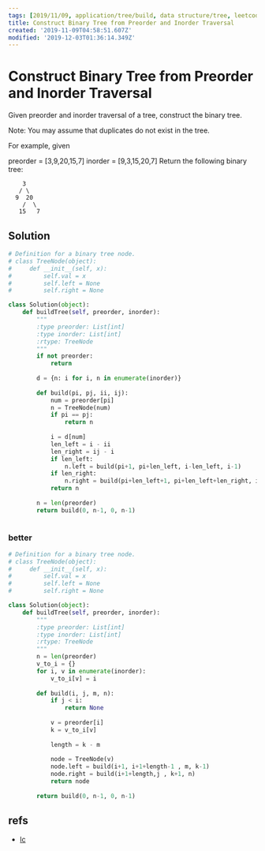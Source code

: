 ```yaml
---
tags: [2019/11/09, application/tree/build, data structure/tree, leetcode/105, method/recursion]
title: Construct Binary Tree from Preorder and Inorder Traversal
created: '2019-11-09T04:58:51.607Z'
modified: '2019-12-03T01:36:14.349Z'
---
```


# Construct Binary Tree from Preorder and Inorder Traversal

Given preorder and inorder traversal of a tree, construct the binary tree.

Note:
You may assume that duplicates do not exist in the tree.

For example, given

preorder = [3,9,20,15,7]
inorder = [9,3,15,20,7]
Return the following binary tree:

```
    3
   / \
  9  20
    /  \
   15   7
```

## Solution


```python
# Definition for a binary tree node.
# class TreeNode(object):
#     def __init__(self, x):
#         self.val = x
#         self.left = None
#         self.right = None

class Solution(object):
    def buildTree(self, preorder, inorder):
        """
        :type preorder: List[int]
        :type inorder: List[int]
        :rtype: TreeNode
        """  
        if not preorder:
            return
        
        d = {n: i for i, n in enumerate(inorder)}
        
        def build(pi, pj, ii, ij):
            num = preorder[pi]
            n = TreeNode(num)
            if pi == pj:
                return n 
            
            i = d[num]
            len_left = i - ii
            len_right = ij - i
            if len_left:
                n.left = build(pi+1, pi+len_left, i-len_left, i-1)
            if len_right:
                n.right = build(pi+len_left+1, pi+len_left+len_right, i+1, i+len_right)
            return n
            
        n = len(preorder)
        return build(0, n-1, 0, n-1)
        
```

### better

```python
# Definition for a binary tree node.
# class TreeNode(object):
#     def __init__(self, x):
#         self.val = x
#         self.left = None
#         self.right = None

class Solution(object):
    def buildTree(self, preorder, inorder):
        """
        :type preorder: List[int]
        :type inorder: List[int]
        :rtype: TreeNode
        """
        n = len(preorder)
        v_to_i = {}
        for i, v in enumerate(inorder):
            v_to_i[v] = i
        
        def build(i, j, m, n):
            if j < i:
                return None
            
            v = preorder[i]
            k = v_to_i[v]
            
            length = k - m
            
            node = TreeNode(v)
            node.left = build(i+1, i+1+length-1 , m, k-1)
            node.right = build(i+1+length,j , k+1, n)
            return node
                   
        return build(0, n-1, 0, n-1)
```

## refs

* [lc](https://leetcode.com/problems/construct-binary-tree-from-preorder-and-inorder-traversal/)


